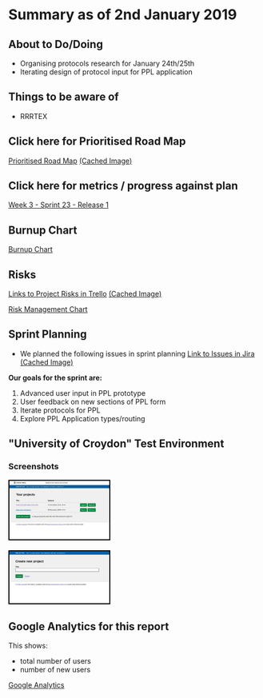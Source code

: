 # Summary as of 2nd January 2019 

## About to Do/Doing
* Organising protocols research for January 24th/25th 
* Iterating design of protocol input for PPL application

## Things to be aware of
* RRRTEX

## Click here for Prioritised Road Map
[Prioritised Road Map](https://trello.com/b/p7x9hbPV/prioritised-roadmap)    [\(Cached Image\)](graphs/ASLRoadMap02012019.jpg)

## Click here for metrics / progress against plan
[Week 3 - Sprint 23 - Release 1](graphs/progress02012019.png)

## Burnup Chart

[Burnup Chart](burnup02012019.md)

## Risks
[Links to Project Risks in Trello](https://trello.com/b/VuFuCL7t/risk-register-and-kpis-asl-delivery)    [\(Cached Image\)](graphs/ASLRiskRegister02012019.jpg)

[Risk Management Chart](graphs/risk02012019.png)

## Sprint Planning
* We planned the following issues in sprint planning [Link to Issues in Jira](https://jira.digital.homeoffice.gov.uk/secure/RapidBoard.jspa?rapidView=261)    [\(Cached Image\)](graphs/sprint02012019.png)

**Our goals for the sprint are:**
1. Advanced user input in PPL prototype
2. User feedback on new sections of PPL form
3. Iterate protocols for PPL
4. Explore PPL Application types/routing

## "University of Croydon" Test Environment 

### Screenshots
<a href="graphs/proto1_19122018.png"><img src="graphs/proto1_19122018.png" alt="HTML5 Icon" width="200" style="border:2px solid black"></a>
<br>
<br>
<a href="graphs/proto2_19122018.png"><img src="graphs/proto2_19122018.png" alt="HTML5 Icon" width="200" style="border:2px solid black"></a>

## Google Analytics for this report

This shows:
* total number of users
* number of new users

[Google Analytics](graphs/GA02012019.jpg)

